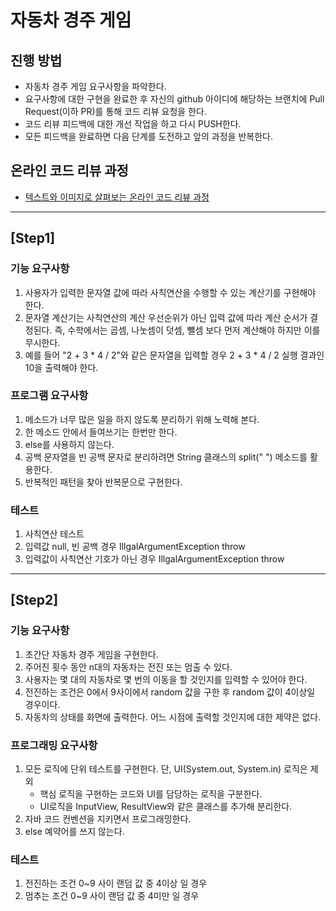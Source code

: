 # 자동차 경주 게임
## 진행 방법
* 자동차 경주 게임 요구사항을 파악한다.
* 요구사항에 대한 구현을 완료한 후 자신의 github 아이디에 해당하는 브랜치에 Pull Request(이하 PR)를 통해 코드 리뷰 요청을 한다.
* 코드 리뷰 피드백에 대한 개선 작업을 하고 다시 PUSH한다.
* 모든 피드백을 완료하면 다음 단계를 도전하고 앞의 과정을 반복한다.

## 온라인 코드 리뷰 과정
* [텍스트와 이미지로 살펴보는 온라인 코드 리뷰 과정](https://github.com/next-step/nextstep-docs/tree/master/codereview)

***

## [Step1]
### 기능 요구사항
1. 사용자가 입력한 문자열 값에 따라 사칙연산을 수행할 수 있는 계산기를 구현해야 한다.
2. 문자열 계산기는 사칙연산의 계산 우선순위가 아닌 입력 값에 따라 계산 순서가 결정된다. 즉, 수학에서는 곱셈, 나눗셈이 덧셈, 뺄셈 보다 먼저 계산해야 하지만 이를 무시한다.
3. 예를 들어 "2 + 3 * 4 / 2"와 같은 문자열을 입력할 경우 2 + 3 * 4 / 2 실행 결과인 10을 출력해야 한다.

### 프로그램 요구사항
1. 메소드가 너무 많은 일을 하지 않도록 분리하기 위해 노력해 본다.
2. 한 메소드 안에서 들여쓰기는 한번만 한다.
3. else를 사용하지 않는다.
4. 공백 문자열을 빈 공백 문자로 분리하려면 String 클래스의 split(" ") 메소드를 활용한다.
5. 반복적인 패턴을 찾아 반복문으로 구현한다.

### 테스트
1. 사칙연산 테스트
2. 입력값 null, 빈 공백 경우 IllgalArgumentException throw
3. 입력값이 사칙연산 기호가 아닌 경우 IllgalArgumentException throw

***

## [Step2]
### 기능 요구사항
1. 초간단 자동차 경주 게임을 구현한다.
2. 주어진 횟수 동안 n대의 자동차는 전진 또는 멈출 수 있다.
3. 사용자는 몇 대의 자동차로 몇 번의 이동을 할 것인지를 입력할 수 있어야 한다.
4. 전진하는 조건은 0에서 9사이에서 random 값을 구한 후 random 값이 4이상일 경우이다.
5. 자동차의 상태를 화면에 출력한다. 어느 시점에 출력할 것인지에 대한 제약은 없다.

### 프로그래밍 요구사항
1. 모든 로직에 단위 테스트를 구현한다. 단, UI(System.out, System.in) 로직은 제외
    * 핵심 로직을 구현하는 코드와 UI를 담당하는 로직을 구분한다.
    * UI로직을 InputView, ResultView와 같은 클래스를 추가해 분리한다.
2. 자바 코드 컨벤션을 지키면서 프로그래밍한다.
3. else 예약어를 쓰지 않는다.

### 테스트
1. 전진하는 조건 0~9 사이 랜덤 값 중 4이상 일 경우
2. 멈추는 조건 0~9 사이 랜덤 값 중 4미만 일 경우
